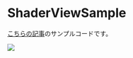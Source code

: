 # ShaderViewSample

[こちらの記事](https://qiita.com/tkhskt/items/3cf7e411d77c8b5a8812)のサンプルコードです。

![](img/output.gif)

